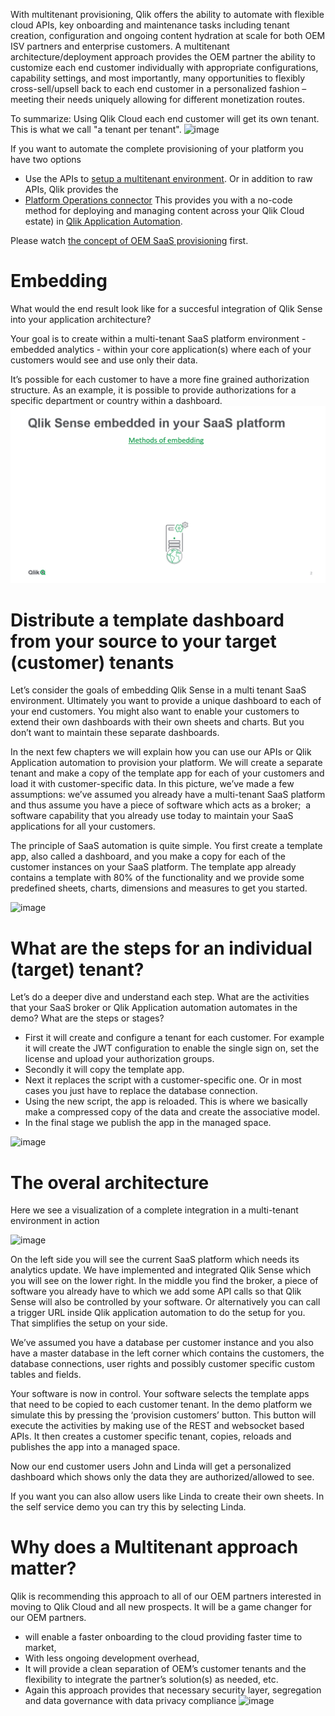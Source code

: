 With multitenant provisioning, Qlik offers the ability to automate with flexible cloud APIs, key onboarding and maintenance tasks including tenant creation, configuration and ongoing content hydration at scale for both OEM ISV partners and enterprise customers.
A multitenant architecture/deployment approach provides the OEM partner the ability to customize each end customer individually with appropriate configurations, capability settings, and most importantly, many opportunities to flexibly cross-sell/upsell back to each end customer in a personalized fashion – meeting their needs uniquely allowing for different monetization routes.

To summarize: Using Qlik Cloud each end customer will get its own tenant. This is what we call "a tenant per tenant". 
![image](https://github.com/QHose/QRSMeteor/assets/12411165/e9de84e4-3d3d-4d6e-a457-3b3679274c46)

If you want to automate the complete provisioning of your platform you have two options
- Use the APIs to [setup a multitenant environment](https://qlik.dev/tutorials/platform-operations-overview). Or in addition to raw APIs, Qlik provides the 
- [Platform Operations connector](https://community.qlik.com/t5/Official-Support-Articles/Qlik-Application-Automation-How-to-get-started-with-the-Qlik/ta-p/2038740)  This provides you with a no-code method for deploying and managing content across your Qlik Cloud estate) in [Qlik Application Automation](https://www.qlik.com/us/products/application-automation).

Please watch [the concept of OEM SaaS provisioning](https://youtu.be/wFnLwapUqIU) first. 

# Embedding
What would the end result look like for a succesful integration of Qlik Sense into your application architecture?

Your goal is to create within a multi-tenant SaaS platform environment - embedded analytics - within your core application(s) where each of your customers would see and use only their data.

It’s possible for each customer to have a more fine grained authorization structure.  As an example, it is possible to provide authorizations for a specific department or country within a dashboard.
![image](https://github.com/QHose/QRSMeteor/blob/Integration-v2/public/images/b%202023%20OEM%20Story%20Board-s002%20720p.gif?raw=true)

# Distribute a template dashboard from your source to your target (customer) tenants
Let’s consider the goals of embedding Qlik Sense in a multi tenant SaaS environment. 
Ultimately you want to provide a unique dashboard to each of your end customers.  You might also want to enable your customers to extend their own dashboards with their own sheets and charts.  But you don’t want to maintain these separate dashboards. 

In the next few chapters we will explain how you can use our APIs or Qlik Application automation to provision your platform. We will create a separate tenant and make a copy of the template app for each of your customers and load it with customer-specific data. 
In this picture, we’ve made a few assumptions:
we’ve assumed you already have a multi-tenant SaaS platform and 
thus assume you have a piece of software which acts as a broker;  a software capability that you already use today to maintain your SaaS applications for all your customers.

The principle of SaaS automation is quite simple. You first create a template app, also called a dashboard, and you make a copy for each of the customer instances on your SaaS platform. The template app already contains a template with 80% of the functionality and we provide some predefined sheets, charts, dimensions and measures to get you started.

![image](https://github.com/QHose/QRSMeteor/assets/12411165/e698981e-5348-4b04-ab3b-8e8c3730032d)

# What are the steps for an individual (target) tenant?

Let’s do a deeper dive and understand each step. What are the activities that your SaaS broker or Qlik Application automation automates in the demo? What are the steps or stages?
- First it will create and configure a tenant for each customer. For example it will create the JWT configuration to enable the single sign on, set the license and upload your authorization groups. 
- Secondly it will copy the template app. 
- Next it replaces the script with a customer-specific one.  Or in most cases you just have to replace the database connection. 
- Using the new script, the app is reloaded.  This is where we basically make a compressed copy of the data and create the associative model. 
- In the final stage we publish the app in the managed space.

![image](https://github.com/QHose/QRSMeteor/assets/12411165/3260df86-deb0-4750-bf6b-097dfc1afd59)



# The overal architecture
Here we see a visualization of a complete integration in a multi-tenant environment in action

![image](https://github.com/QHose/QRSMeteor/assets/12411165/0f364379-c767-47fb-aa6e-814736785362)





On the left side you will see the current SaaS platform which needs its analytics update. We have implemented and integrated Qlik Sense which you will see on the lower right. 
In the middle you find the broker, a piece of software you already have to which we add some API calls so that Qlik Sense will also be controlled by your software. Or alternatively you can call a trigger URL inside Qlik application automation to do the setup for you. That simplifies the setup on your side.

We’ve assumed you have a database per customer instance and you also have a master database in the left corner which contains the customers, the database connections, user rights and possibly customer specific custom tables and fields.

Your software is now in control.  Your software selects the template apps that need to be copied to each customer tenant. In the demo platform we simulate this by pressing the ‘provision customers’ button. This button will execute the activities by making use of the REST and websocket based APIs. It then creates a customer specific tenant, copies, reloads and publishes the app into a managed space.

Now our end customer users John and Linda will get a personalized dashboard which shows only the data they are authorized/allowed to see.

If you want you can also allow users like Linda to create their own sheets.  In the self service demo you can try this by selecting Linda.


# Why does a Multitenant  approach  matter?
Qlik is recommending this approach to all of our OEM partners interested in moving to Qlik Cloud and all new prospects.  It will be a game changer for our OEM partners. 
- will enable a faster onboarding to the cloud providing faster time to market, 
- With less ongoing development overhead, 
- It will provide a clean separation of OEM’s customer tenants and the flexibility to integrate the partner’s solution(s) as needed, etc. 
- Again this approach provides that necessary security layer, segregation and data governance with data privacy compliance
![image](https://github.com/QHose/QRSMeteor/assets/12411165/b12c5347-4171-4069-be35-f5110ac93c29)
